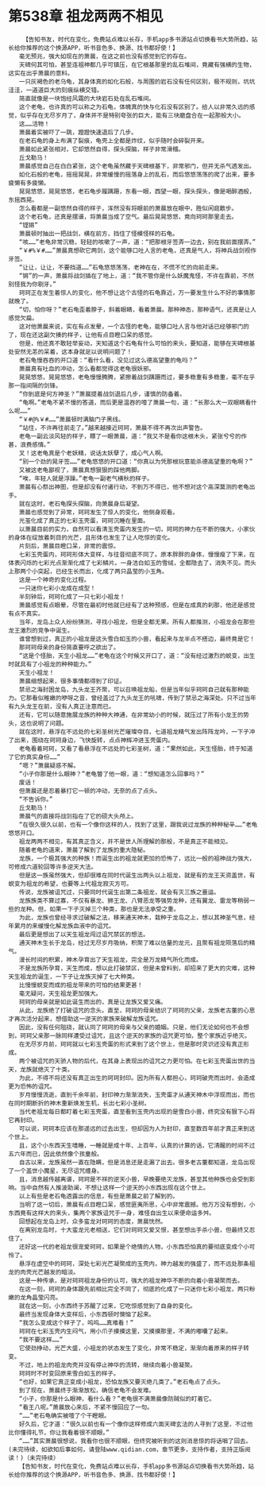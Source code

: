 # 第538章 祖龙两两不相见
        【告知书友，时代在变化，免费站点难以长存，手机app多书源站点切换看书大势所趋，站长给你推荐的这个换源APP，听书音色多、换源、找书都好使！】
       毫无预兆，强大如现在的萧晨，在这之前也没有感觉到它的存在。
       天碑何其可怕，甚至连祖神都几乎可镇压，在它根基那里的乱石堆间，竟藏有强横的生物，这实在出乎萧晨的意料。
       一只灰褐色的老乌龟，其身体真的如化石般，与周围的岩石没有任何区别，极不规则，坑坑洼洼，一道道巨大的刻痕纵横交错。
       简直就像是一块饱经风霜的大块岩石处在乱石堆间。
       这个老龟，也许真的可以称之为石龟，体魄真的快与化石没有区别了。给人以非常久远的感觉，似乎存在无尽岁月了，身体并不是特别夸张的巨大，能有三块磨盘合在一起那般大小。
       这……活物！
       萧晨着实被吓了一跳，蹬蹬快速退后了几步。
       在老石龟的身上布满了裂痕，龟壳上全都是炸纹，似乎随时会碎裂开来。
       萧晨如此紧张相对，它却悠然自得，探头探脑，样子非常滑稽。
       丘戈勒马！
       萧晨感觉自己在白白紧张，这个老龟虽然藏于天碑根基下，非常邪门，但并无杀气透发出。
       如化石般的老龟，摇摇晃晃，非常缓慢的摇落身上的乱石，而后悠悠荡荡的爬了出来，要多疲懒有多疲懒。
       晃晃悠悠，晃晃悠悠，老石龟步履蹒跚，东看一眼，西望一眼，探头探头，像是喝醉酒般，东摇西晃。
       怎么看都是一副悠然自得的样子，浑然没有将眼前的萧晨放在眼中，胜似闲庭散步。
       这个老石龟，还真是摆谱，将萧晨当成了空气。最后晃晃悠悠，竟向珂珂那里走去。
       “铿锵”
       萧晨顿时抽出一把战剑，横在前方，挡住了怪模怪样的石龟。
       “咳……”老龟非常沉稳，轻轻的咳嗽了一声，道：“把那根牙签弄一边去，别在我前面摆弄。”
       “￥#%￥#……”萧晨真想砍它两剑，这个能够口吐人言的老龟，还真是气人，将神兵战剑视作牙签。
       “让让，让让，不要挡道……”石龟悠悠荡荡，老神在在，不慌不忙的向前走来。
       “锵”的一声，萧晨将战剑插在了地上，道：“我不管你是什么妖魔鬼怪，不许在靠前，不然别怪我为你剔牙。”
       珂珂正在发生着惊人的变化，他不想让这个古怪的石龟靠近，万一要发生什么不好的事情那就晚了。
       “切，怕你呀？”老石龟歪着脖子，斜着眼睛，看着萧晨。那种神态，那种语气，还真是让人感觉欠扁。
       这对他萧晨来说，实在有点发晕，一个古怪的老龟，能够口吐人言与他对话已经够邪门的了，现在还这副欠揍的样子，让他有点目瞪口呆的感觉。
       但是，他还真不敢轻举妄动，天知道这个石龟有什么可怕的来头，要知道，能够在天碑根基处安然无恙的呆着，这本身就足以说明问题了！
       老石龟慢吞吞的开口道：“看什么看，没见过这么德高望重的龟吗？”
       萧晨真有吐血的冲动，怎么看都觉得这老龟很妖邪。
       晃晃悠悠，晃晃悠悠，老龟慢慢腾腾，紧擦着战剑蹒跚而过，要多稳重有多稳重，毫不在乎那一指间隔的剑锋。
       “你到底是何方神圣？”萧晨提着战剑退后几步，谨慎的防备着。
       “龟啊。”老龟不紧不慢的答道，而后更是温吞的噎了萧晨一句，道：“长那么大一双眼睛看什么呢……”
       “￥#@%￥#……”萧晨顿时满脑门子黑线。
       “站住，不许再往前走了。”越来越接近珂珂，萧晨不得不再次出声警告。
       老龟一副云淡风轻的样子，瞟了一眼萧晨，道：“我又不是看你这根木头，紧张兮兮的作甚，浪费感情。”
       叉！这老龟真是个老妖精，说话太妖孽了，成心气人啊。
       “别一个劲的晃牙签……”老龟悠悠的开口道：“你真以为凭那根玩意能杀德高望重的龟啊？”
       又被这老龟鄙视了，萧晨真想狠狠的踩他两脚。
       “唉，年轻人就是浮躁。”老龟一副老气横秋的样子。
       萧晨有心祭出神图，但是却没有付诸行动，不到万不得已，他不想对这个高深莫测的老龟出手。
       就在这时，老石龟探头探脑，向萧晨身后凝望。
       萧晨也感觉到了异常，珂珂发生了惊人的变化，他侧身观看。
       光茧化成了真正的七彩玉壳蛋，珂珂沉睡在里面。
       以萧晨目前的实力，自然可以看清玉壳蛋内发生的一切，珂珂的神力在不断的强大，小家伙的身体在绽放着刺目的光芒，且形体也发生了让人吃惊的变化。
       片刻后，萧晨目瞪口呆，非常的震惊。
       七彩玉壳蛋内，珂珂形体大变样，与往昔彻底不同了。原本胖胖的身体，慢慢瘦了下来，在体表闪烁的七彩光点渐渐化成了七彩鳞片。一身洁白如玉的雪绒，全都隐去了，消失不见。而头上那两个小突起，已经生长而出，化成了两只晶莹的小玉角。
       这是一个神奇的变化过程。
       一只迷你七彩小龙成在成型！
       半刻钟后，珂珂化成了一只七彩小祖龙！
       萧晨感觉有点眼晕，尽管在最初时他就已经有了这种预感，但是在成真的刹那，他还是感觉有点不真实。
       当年，龙岛上众人纷纷猜测，寻找小祖龙，但是全都无果。所有人都推测，小祖龙会在那些龙王激烈的竞争中诞生。
       谁曾想到过，真正的小祖龙是这头雪白如玉的小兽，看起来与龙半点不搭边，最终竟是它！
       那珂珂母亲的身份简直要呼之欲出了。
       “这是个怪胎，天生小祖龙……”老龟在这个时候又开口了，道：“没有经过激烈的蜕变，出生时就具有了小祖龙的种种能力。”
       天生小祖龙！
       萧晨细想起来，很多事情都得到了印证。
       禁忌之海封困龙岛，九头龙王齐聚，可以召唤祖龙船，但是当年似乎珂珂自己就有那种能力。它那看似稚嫩的咿呀之音，曾经盖过了九头龙王的吼啸，传到了禁忌之海深处。只不过当年有九头龙王在前，没有人真正注意而已。
       还有，它可以随意施展龙族的种种大神通，在非常幼小的时候，就压过了所有小龙王的势头，这也说明了问题。
       就在这时，悬浮在不远处的七彩圣树光芒璀璨夺目，七道祖龙精气发出阵阵龙吟，一下子冲了出来，围绕在珂珂身边，飞快旋转，点点神辉冲进玉壳蛋内。
       老龟看着珂珂，又看了看悬浮在不远处的七彩圣树，道：“果然如此，天生怪胎，终于知道了它的真实身份……”
       “嗯？”萧晨疑惑不解。
       “小子你那是什么眼神？”老龟瞥了他一眼，道：“想知道怎么回事吗？”
       废话！
       但萧晨还是忍着暴打它一顿的冲动，无奈的点了点头。
       “不告诉你。”
       丘戈勒马！
       萧晨气的直接将战剑指在了它的硕大头颅上。
       “在很久很久以前，也有一个像你这样的人，找到了这里，跟我说过龙族的种种秘辛……”老龟悠悠开口。
       祖龙两两不相见，有其真正含义，并不是世人所理解的那般，不是真正不能相见。
       随着老龟的道来，萧晨了解到了龙族的重大隐秘。
       龙族，一个极其强大的种族！而诞生出的祖龙就更加的恐怖了，远比一般的祖神战力强大，可修成六道轮回等许多逆天大法。
       但是这一族虽然强大，但却很难在同时代诞生出两头以上祖龙，就是有的龙王天资盖世，有蜕变为祖龙的希望，也要等上代祖龙寂灭方可。
       传说，龙族被诅咒过，只要同时代诞生出第二条祖龙，就会有灭三族之噩运。
       龙族族类不算过寡，不仅有暴龙、狮王龙、八臂恶龙等强势龙种，还有翼龙、雷龙等稍弱一些的龙种。但，如果一下子灭掉三个种类，那也是无法承受之重。
       为此，龙族也曾经寻求过破解之法，移来通天神木，栽种于龙岛之上，想以其神圣气息，经年累月的来缓慢化解龙族血液中的诅咒。
       最后更是想出了以天生祖龙闯过诅咒禁区的想法。
       通天神木生长于龙岛，经过无尽岁月吸纳，积聚了难以估量的龙元，且聚有祖龙陨落后的精气。
       漫长时间的积累，神木孕育出了天生祖龙，完全是万龙精气所化而成。
       不是龙族所孕育，天生而成，想以此打破禁区，但是未曾料到，却招来了更大的灾难，这种天生祖龙的诞生，一下子让龙族灭掉了七大种类。
       比慢慢蜕变而成的祖龙带来的可怕的结果更甚！
       毫无疑问，天生祖龙更加强大。
       珂珂的母亲就是如此诞生而出的，真是让龙族又爱又痛。
       从此，龙族绝了打破诅咒的念头。直至，珂珂的母亲结识了珂珂的父亲，龙族老古董的心思才再次活分起来，想借助这一逆天的家族来破解龙族诅咒。
       因此，没有任何阻挠，就认同了珂珂的母亲与父亲的婚姻。只是，他们无论如何也不会想到，珂珂父亲那一脉同样遭受过诅咒，且这个逆天的家族的诅咒更可怕，整个家族近乎绝灭。
       在无尽岁月前，珂珂就以七彩玉壳蛋的形式来到了这个世上，但是那时灵识还没有真正形成。
       两个被诅咒的天骄人物的后代，在其身上表现出的诅咒之力更可怕。在七彩玉壳蛋出世的当天，龙族就绝灭了十类。
       为此，不得不将还没有真正出生的珂珂封印。因为所有人都担心，珂珂破壳而出时，会造成更为恐怖的诅咒。
       岁月慢慢流逝，直到千余年前，封印神力渐渐消失，玉壳蛋才从通天神木中浮现而出，而也在同时期断折的神木重新焕发生机，长出七彩小圣树。
       当代老祖龙每日都盯着七彩玉壳蛋，直至看到玉壳内出现的是雪白小兽，终究没有狠下心将它再封印。
       可以说，珂珂本应该在那遥远的过去出生，但却因为人为封印，直至数百年前才真正来到这个世上。
       且，这个小东西天生嗜睡，一睡就是成十年、上百年，认真的计算的话，它清醒的时间不过五六年而已，因此依然像个孩童般。
       自古以来，龙族虽然一直在隐瞒，但是消息还是走漏了出去。很多老古董都知道，龙岛出现了一个盖世小魔星，无尽诅咒缠身。
       且，消息越传越离谱，珂珂是不祥的逆天小兽，早晚要绝灭龙族，甚至其他种族也会受到影响。当中自然有人推波助澜，不想让这样一个逆天的小东西出现在这个世上。
       以上有些是老石龟透露出的信息，有些是萧晨之前了解到的。
       当明了这一切后，萧晨有点目瞪口呆，感觉匪夷所思，心中非常震撼。他万万没有想到，小东西竟有这样大的来头，集两个家族诅咒于一身，难怪自出生以来便命运多舛。
       回想起在龙岛上时，众多蛮龙对珂珂的态度，萧晨恍然。
       在离别龙岛时，十大蛮龙元老相送，它们对珂珂又爱又恨，甚至想出手杀小兽，但最终又忍住了。
       还好这一代的老祖龙很宠爱珂珂，如果是个绝情的人物，小东西恐怕真的要彻底变成个小可怜了。
       悬浮在虚空中的珂珂，深处七彩光芒凝聚成的玉壳内，神力越发的强盛了，而不远处那条祖龙的肉壳光芒越发的暗淡。
       这是一种传承，是对珂珂祖龙身份的认可，强大的祖龙神华不断的向着小兽凝聚而去。
       在这一刻，珂珂的身体跟先前相比完全不同了，彻底的化成了一只迷你七彩小祖龙，两只粉嫩的龙角晶莹闪亮。
       就在这一刻，小东西终于苏醒了过来，它吃惊感觉到了自身的变化。
       最终当发现身体大变样后，小东西顿时懊恼了起来。
       “我怎么变成这个样子了，呜呜……真难看！”
       珂珂在七彩玉壳内生闷气，用小爪子摸摸这里，又摸摸那里，不满的嘟囔了起来。
       “我不要这样……”
       它使劲挣动，光芒大盛，小祖龙的状态发生了变化，非常不稳定，渐渐向着原来的样子转变。
       不过，地上的祖龙肉壳并没有停止神华的流转，继续向着小兽凝聚。
       珂珂时不时变回原来雪白如玉的样子。
       “也好，如果它真正变成小祖龙，恐怕龙族又要灭绝几类了。”老石龟点了点头。
       到了现在，萧晨终于渐渐放松，确信老龟不会发难。
       “小子，你那是什么眼神，看什么看？”老龟很不满萧晨像防贼似的盯着它。
       “看王八呢。”萧晨放心来后，不紧不慢回应了一句。
       “……”老石龟确实被噎了个干瞪眼。
       好久后，它才道：“很久以前也有一个像你这样修成六面天碑玄法的人寻到了这里，不过他比你懂得礼节，你让我看着很不顺眼。”
       “……”其实萧晨很想说，我看你也很不顺眼，但终究被听到的这则消息惊的将话咽了回去。(未完待续，如欲知后事如何，请登陆www.qidian.com，章节更多，支持作者，支持正版阅读！)（未完待续）
       【告知书友，时代在变化，免费站点难以长存，手机app多书源站点切换看书大势所趋，站长给你推荐的这个换源APP，听书音色多、换源、找书都好使！】
